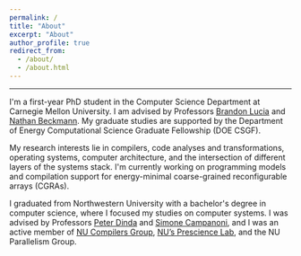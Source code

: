 ```yaml
---
permalink: /
title: "About"
excerpt: "About"
author_profile: true
redirect_from: 
  - /about/
  - /about.html
---
```


---

I'm a first-year PhD student in the Computer Science Department at Carnegie
Mellon University. I am advised by Professors [Brandon Lucia](https://brandonlucia.com/)
and [Nathan Beckmann](https://www.cs.cmu.edu/~beckmann/). My graduate studies are supported 
by the Department of Energy Computational Science Graduate Fellowship (DOE CSGF). 

My research interests lie in compilers, code analyses and
transformations, operating systems, computer architecture, and 
the intersection of different layers of the systems stack. 
I'm currently working on programming models and compilation support 
for energy-minimal coarse-grained reconfigurable arrays (CGRAs). 

I graduated from Northwestern University with a bachelor's degree 
in computer science, where I focused my studies on computer systems. 
I was advised by Professors [Peter Dinda](http://pdinda.org/) and 
[Simone Campanoni](https://users.cs.northwestern.edu/~simonec/), and 
I was an active member of [NU Compilers Group](https://users.cs.northwestern.edu/~simonec/Team.html#Collaboration),
[NU’s Prescience Lab](http://www.presciencelab.org/), and the NU Parallelism 
Group. 
